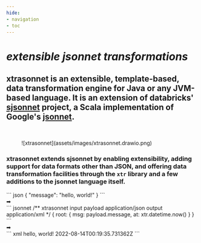 ```yaml
---
hide:
- navigation
- toc
---
```


# **_extensible jsonnet transformations_**

## xtrasonnet is an extensible, template-based, data transformation engine for Java or any JVM-based language. It is an extension of databricks' [sjsonnet](https://github.com/databricks/sjsonnet) project, a Scala implementation of Google's [jsonnet](https://github.com/google/jsonnet).

<br/>

<figure markdown>
![xtrasonnet](assets/images/xtrasonnet.drawio.png)
</figure>

### xtrasonnet extends sjsonnet by enabling extensibility, adding support for data formats other than JSON, and offering data transformation facilities through the `xtr` library and a few additions to the jsonnet language itself.

<div class="container p-0">
    <div class="row">
        <div class="col-5 d-flex flex-column">
            ``` json
            {
                "message": "hello, world!"
            }
            ```
        </div>
    <div class="col-2 d-flex justify-content-center align-items-center">
        ➡
    </div>
        <div class="col-5">
            ``` jsonnet
            /** xtrasonnet
            input payload application/json
            output application/xml
            */
            {
                root: {
                    msg: payload.message,
                    at: xtr.datetime.now()
                }
            }
            ```
        </div>
    </div>
    <div class="row d-flex justify-content-center">
        ➡
    </div>
    <div class="row">
        <div class="col">
            ``` xml
            <?xml version='1.0' encoding='UTF-8'?>
            <root>
                <msg>hello, world!</msg>
                <at>2022-08-14T00:19:35.731362Z</at>
            </root>
            ```
        </div>
    </div>
</div>
